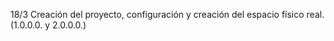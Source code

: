 18/3 Creación del proyecto, configuración y creación del espacio físico real. (1.0.0.0. y 2.0.0.0.)
